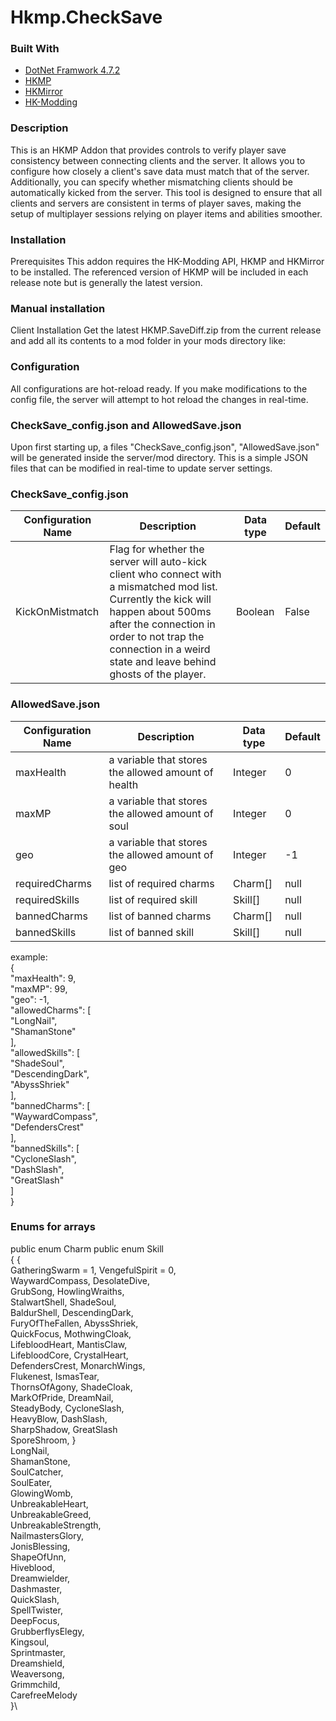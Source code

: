 # Hkmp.CheckSave

### Built With

* [DotNet Framwork 4.7.2](https://dotnet.microsoft.com/en-us/download/dotnet-framework/net472)
* [HKMP](https://github.com/Extremelyd1/HKMP)
* [HKMirror](https://github.com/TheMulhima/HKMirror/)
* [HK-Modding](https://hk-modding.github.io/api/api/index.html)

### Description
This is an HKMP Addon that provides controls to verify player save consistency between connecting clients and the server. It allows you to configure how closely a client's save data must match that of the server. Additionally, you can specify whether mismatching clients should be automatically kicked from the server. This tool is designed to ensure that all clients and servers are consistent in terms of player saves, making the setup of multiplayer sessions relying on player items and abilities smoother.

### Installation
Prerequisites
This addon requires the HK-Modding API, HKMP and HKMirror to be installed. The referenced version of HKMP will be included in each release note but is generally the latest version.

### Manual installation
Client Installation
Get the latest HKMP.SaveDiff.zip from the current release and add all its contents to a mod folder in your mods directory like:

### Configuration
All configurations are hot-reload ready. If you make modifications to the config file, the server will attempt to hot reload the changes in real-time.

### CheckSave_config.json and AllowedSave.json
Upon first starting up, a files "CheckSave_config.json", "AllowedSave.json" will be generated inside the server/mod directory. This is a simple JSON files that can be modified in real-time to update server settings.

### CheckSave_config.json

| Configuration Name  | Description                                                                                                                                                                                                                                           | Data type | Default |
|---------------------|-------------------------------------------------------------------------------------------------------------------------------------------------------------------------------------------------------------------------------------------------------|-----------|---------|
| KickOnMistmatch     | Flag for whether the server will auto-kick client who connect with a mismatched mod list. Currently the kick will happen about 500ms after the connection in order to not trap the connection in a weird state and leave behind ghosts of the player. | Boolean   | False   |

### AllowedSave.json

| Configuration Name  | Description                                         | Data type   | Default |
|---------------------|-----------------------------------------------------|-------------|---------|
| maxHealth           | a variable that stores the allowed amount of health | Integer     | 0       |
| maxMP               | a variable that stores the allowed amount of soul   | Integer     | 0       |
| geo                 | a variable that stores the allowed amount of geo    | Integer     | -1      |
| requiredCharms      | list of required charms                             | Charm[]     | null    |
| requiredSkills      | list of required skill                              | Skill[]     | null    |
| bannedCharms        | list of banned charms                               | Charm[]     | null    |
| bannedSkills        | list of banned skill                                | Skill[]     | null    |

example:\
{\
  "maxHealth": 9,\
  "maxMP": 99,\
  "geo": -1,\
  "allowedCharms": [\
    "LongNail",\
    "ShamanStone"\
  ],\
  "allowedSkills": [\
    "ShadeSoul",\
    "DescendingDark",\
    "AbyssShriek"\
  ],\
  "bannedCharms": [\
    "WaywardCompass",\
    "DefendersCrest"\
  ],\
  "bannedSkills": [\
    "CycloneSlash",\
    "DashSlash",\
    "GreatSlash"\
  ]\
}

### Enums for arrays

 public enum Charm                  public enum Skill\
 {                                  {\
     GatheringSwarm = 1,                VengefulSpirit = 0,\
     WaywardCompass,                    DesolateDive,\
     GrubSong,                          HowlingWraiths,\
     StalwartShell,                     ShadeSoul,\
     BaldurShell,                       DescendingDark,\
     FuryOfTheFallen,                   AbyssShriek,\
     QuickFocus,                        MothwingCloak,\
     LifebloodHeart,                    MantisClaw,\
     LifebloodCore,                     CrystalHeart,\
     DefendersCrest,                    MonarchWings,\
     Flukenest,                         IsmasTear,\
     ThornsOfAgony,                     ShadeCloak,\
     MarkOfPride,                       DreamNail,\
     SteadyBody,                        CycloneSlash,\
     HeavyBlow,                         DashSlash,\
     SharpShadow,                       GreatSlash\
     SporeShroom,                   }\
     LongNail,\
     ShamanStone,\
     SoulCatcher,\
     SoulEater,\
     GlowingWomb,\
     UnbreakableHeart,\
     UnbreakableGreed,\
     UnbreakableStrength,\
     NailmastersGlory,\
     JonisBlessing,\
     ShapeOfUnn,\
     Hiveblood,\
     Dreamwielder,\
     Dashmaster,\
     QuickSlash,\
     SpellTwister,\
     DeepFocus,\
     GrubberflysElegy,\
     Kingsoul,\
     Sprintmaster,\
     Dreamshield,\
     Weaversong,\
     Grimmchild,\
     CarefreeMelody\
 }\
 